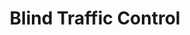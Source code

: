 ---
index: 1
layout : project

imgDir: /images/BTC/
imgCount: 3
bin: Available soon.
source: Source files available upon request.
title : Blind Traffic Control
tech: 
- C#
- Unity3D
- Kinect 2.0
- Oculus Rift DK1

sections : 
 Description :
 - "A group project consisting of 3 programmers (including myself) and 5 designers. The purpose of this game was to get a hold of some experimental technologies, and combine them. Using both the Kinect 2.0 and an Oculus Rift, the goal of the game is to direct traffic safely through a crossroad by gesturing either &quot;stop&quot; or &quot;go&quot; to each of the three lanes."
 - "Our team was also invited to the <i>Microsoft TechDays 2015</i> event to showcase the game."
 - "Visit the <b><a href=\"http://blindtrafficcontrol.com\">website</a></b>!"

 Responsibilities :
 - "As one of the three programmers, I mainly worked on integrating the Kinect into the game, as well as building a gesture database for it to recognise the different gestures available in the game."

features : 
- "Allow cars to pass through the crossroad by gesturing to the Kinect."
- "Uses the Oculus Rift DK1 and a headset so that you really think you're at the T-junction!"
- "Featured at Microsoft TechDays 2015."
---